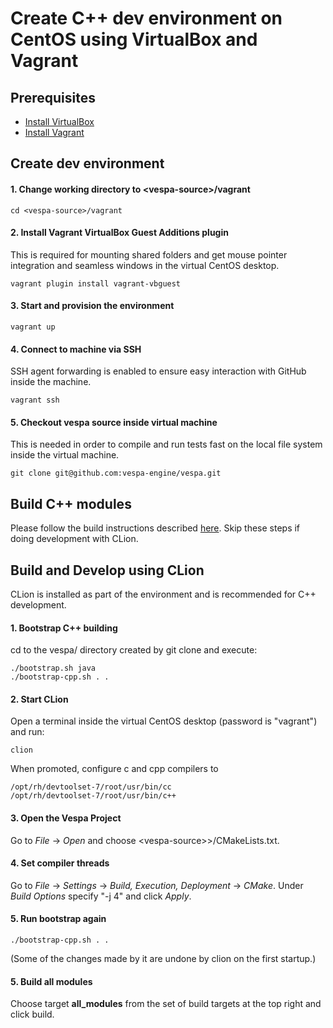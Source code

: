 <!-- Copyright 2017 Yahoo Holdings. Licensed under the terms of the Apache 2.0 license. See LICENSE in the project root. -->

# Create C++ dev environment on CentOS using VirtualBox and Vagrant

## Prerequisites
* [Install VirtualBox](https://www.virtualbox.org/wiki/Downloads)
* [Install Vagrant](https://www.vagrantup.com/downloads.html)

## Create dev environment

#### 1. Change working directory to &lt;vespa-source&gt;/vagrant

    cd <vespa-source>/vagrant

#### 2. Install Vagrant VirtualBox Guest Additions plugin
This is required for mounting shared folders and get mouse pointer integration and seamless windows in the virtual CentOS desktop.

    vagrant plugin install vagrant-vbguest

#### 3. Start and provision the environment

    vagrant up

#### 4. Connect to machine via SSH
SSH agent forwarding is enabled to ensure easy interaction with GitHub inside the machine.

    vagrant ssh

#### 5. Checkout vespa source inside virtual machine
This is needed in order to compile and run tests fast on the local file system inside the virtual machine.

    git clone git@github.com:vespa-engine/vespa.git

## Build C++ modules
Please follow the build instructions described [here](../README.md#build-c-modules).
Skip these steps if doing development with CLion.


## Build and Develop using CLion
CLion is installed as part of the environment and is recommended for C++ development.

#### 1. Bootstrap C++ building
cd to the vespa/ directory created by git clone and execute:

    ./bootstrap.sh java
    ./bootstrap-cpp.sh . .

#### 2. Start CLion
Open a terminal inside the virtual CentOS desktop (password is "vagrant") and run:

    clion

When promoted, configure c and cpp compilers to 

    /opt/rh/devtoolset-7/root/usr/bin/cc
    /opt/rh/devtoolset-7/root/usr/bin/c++    

#### 3. Open the Vespa Project
Go to *File* -> *Open* and choose &lt;vespa-source>&gt;/CMakeLists.txt.

#### 4. Set compiler threads
Go to *File* -> *Settings* -> *Build, Execution, Deployment* -> *CMake*.
Under *Build Options* specify "-j 4" and click *Apply*.

#### 5. Run bootstrap again

    ./bootstrap-cpp.sh . .

(Some of the changes made by it are undone by clion on the first startup.)

#### 5. Build all modules
Choose target **all_modules** from the set of build targets at the top right and click build.

